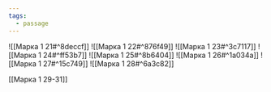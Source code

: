 ```yaml
---
tags:
  - passage
---
```


![[Марка 1 21#^8deccf]]
![[Марка 1 22#^876f49]]
![[Марка 1 23#^3c7117]]
![[Марка 1 24#^ff53b7]]
![[Марка 1 25#^8b6404]]
![[Марка 1 26#^1a034a]]
![[Марка 1 27#^15c749]]
![[Марка 1 28#^6a3c82]]

[[Марка 1 29-31]]